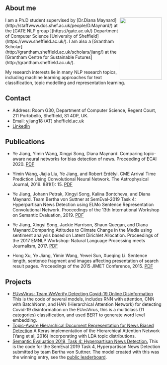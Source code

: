 
## About me
<img src="https://ye-jiang.github.io/images/my_head.JPG" width="135" height="200" align="right">
I am a Ph.D student supervised by [Dr.Diana Maynard](http://staffwww.dcs.shef.ac.uk/people/D.Maynard/) at the [GATE NLP group ](https://gate.ac.uk/) Department of Computer Science [University of Sheffield](https://www.sheffield.ac.uk/). I am also a [Grantham Scholar](http://grantham.sheffield.ac.uk/scholars/jiang/) at the [Grantham Centre for Sustainable Futures](http://grantham.sheffield.ac.uk/).

My research interests lie in many NLP research topics, including machine learning approaches for text classification, topic modelling and representation learning. 

## Contact

*   Address: Room G30, Department of Computer Science, Regent Court, 211 Portobello, Sheffield, S1 4DP, UK.
*   Email: yjiang18 (AT) sheffield.ac.uk
*   [LinkedIn](https://www.linkedin.com/in/ye-jiang-357162175/)

## Publications

-  Ye Jiang, Yimin Wang, Xingyi Song, Diana Maynard. Comparing topic-aware neural networks for bias detection of news. Proceeding of ECAI 2020. [PDF](https://www.researchgate.net/publication/340861256_Comparing_topic-aware_neural_networks_for_bias_detection_of_news)
-  Yimin Wang, Jiajia Liu, Ye Jiang, and Robert Erdélyi. CME Arrival Time Prediction Using Convolutional Neural Network. The Astrophysical Journal, 2019. 881(1): 15. [PDF](https://doi.org/10.3847/1538-4357/ab2b3e)

-  Ye Jiang, Johann Petrak, Xingyi Song, Kalina Bontcheva, and Diana Maynard. Team Bertha von Suttner at SemEval-2019 Task 4: Hyperpartisan News Detection using ELMo Sentence Representation Convolutional Network. Proceedings of the 13th International Workshop on Semantic Evaluation, 2019. [PDF](https://www.aclweb.org/anthology/S19-2146)

-  Ye Jiang, Xingyi Song, Jackie Harrison, Shaun Quegan, and Diana Maynard.Comparing Attitudes to Climate Change in the Media using sentiment analysis based on Latent Dirichlet Allocation. Proceedings of the 2017 EMNLP Workshop: Natural   Language Processing meets Journalism, 2017. [PDF](http://www.aclweb.org/anthology/W17-4205)

-  Hong Xu, Ye Jiang, Yimin Wang, Yewei Sun, Xueqing Li. Sentence length, sentence fragment and images affecting presentation of search result pages. Proceedings of the 2015 JIMET Conference, 2015. [PDF](https://www.atlantis-press.com/proceedings/jimet-15/25843728)
   
## Projects
- [EUvsVirus: Team WeVerify Detecting Covid-19 Online Disinformation](https://github.com/yjiang18/CoronalVirus_Disinformation)
This is the code of several models, includes RNN with attention, CNN with BatchNorm, and HAN (Hierarchical Attention Network) for detecting Covid-19 disinformation on the EUvsVirus, this is a multiclass (11 categories) classification, and used BERT to generate word level embedding.
- [Topic-Aware Hierarchical Document Representation for News Biased Detection](https://github.com/yjiang18/Topical-Aware-Hierarchical-Document-Representation-for-Detecting-Bias-in-News-Articles)
A Keras implementation of the Hierarchical Attention Network (Yang et al, 2016) incorporating with LDA topic distributions.
- [Semantic Evaluation 2019, Task 4: Hyperpartisan News Detection.](https://github.com/GateNLP/semeval2019-hyperpartisan-bertha-von-suttner) 
This is the code for the SemEval 2019 Task 4, Hyperpartisan News Detection submitted by team Bertha von Suttner. The model created with this was the winning entry, see the [public leaderboard](https://pan.webis.de/semeval19/semeval19-web/leaderboard.html).

